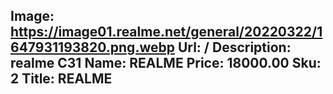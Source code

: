 Image: https://image01.realme.net/general/20220322/1647931193820.png.webp
Url: /
Description: realme C31
Name: REALME
Price: 18000.00
Sku: 2
Title: REALME
---

